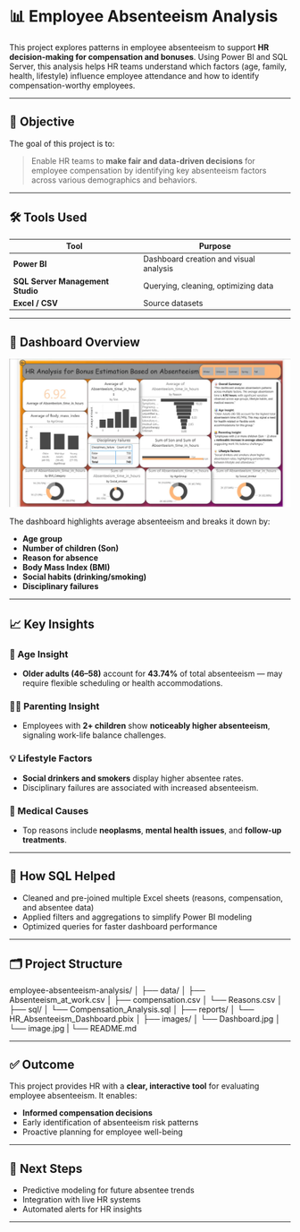 # 📊 Employee Absenteeism Analysis

This project explores patterns in employee absenteeism to support **HR decision-making for compensation and bonuses**. Using Power BI and SQL Server, this analysis helps HR teams understand which factors (age, family, health, lifestyle) influence employee attendance and how to identify compensation-worthy employees.

---

## 🧩 Objective

The goal of this project is to:
> Enable HR teams to **make fair and data-driven decisions** for employee compensation by identifying key absenteeism factors across various demographics and behaviors.

---

## 🛠️ Tools Used

| Tool                          | Purpose                                    |
|-------------------------------|--------------------------------------------|
| **Power BI**                  | Dashboard creation and visual analysis     |
| **SQL Server Management Studio** | Querying, cleaning, optimizing data       |
| **Excel / CSV**               | Source datasets                            |

---

## 📌 Dashboard Overview

![Dashboard Screenshot](images/Dashboard.jpg)

The dashboard highlights average absenteeism and breaks it down by:
- **Age group**
- **Number of children (Son)**
- **Reason for absence**
- **Body Mass Index (BMI)**
- **Social habits (drinking/smoking)**
- **Disciplinary failures**

---

## 📈 Key Insights

### 🧓 Age Insight
- **Older adults (46–58)** account for **43.74%** of total absenteeism — may require flexible scheduling or health accommodations.

### 👨‍👧 Parenting Insight
- Employees with **2+ children** show **noticeably higher absenteeism**, signaling work-life balance challenges.

### 💡 Lifestyle Factors
- **Social drinkers and smokers** display higher absentee rates.
- Disciplinary failures are associated with increased absenteeism.

### 🏥 Medical Causes
- Top reasons include **neoplasms**, **mental health issues**, and **follow-up treatments**.

---

## 🧠 How SQL Helped

- Cleaned and pre-joined multiple Excel sheets (reasons, compensation, and absentee data)
- Applied filters and aggregations to simplify Power BI modeling
- Optimized queries for faster dashboard performance

---

## 🗂️ Project Structure
employee-absenteeism-analysis/
│
├── data/
│ ├── Absenteeism_at_work.csv
│ ├── compensation.csv
│ └── Reasons.csv
│
├── sql/
│ └── Compensation_Analysis.sql
│
├── reports/
│ └── HR_Absenteeism_Dashboard.pbix
│
├── images/
│ └── Dashboard.jpg
│ └── image.jpg
|
└── README.md


---

## ✅ Outcome

This project provides HR with a **clear, interactive tool** for evaluating employee absenteeism. It enables:
- **Informed compensation decisions**
- Early identification of absenteeism risk patterns
- Proactive planning for employee well-being

---

## 📌 Next Steps

- Predictive modeling for future absentee trends
- Integration with live HR systems
- Automated alerts for HR insights

---


